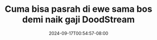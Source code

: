 --- 
title: "Cuma bisa pasrah di ewe sama bos demi naik gaji  DoodStream"
description: "streaming   Cuma bisa pasrah di ewe sama bos demi naik gaji  DoodStream dood video full new"
date: 2024-09-17T00:54:57-08:00
file_code: "0oyousix94t1"
draft: false
cover: "9a8wvvzgww3j0wia.jpg"
tags: ["Cuma", "bisa", "pasrah", "ewe", "sama", "bos", "demi", "naik", "gaji", "DoodStream", "bokep-indo", "bokep-viral", "bokep-ig"]
length: 92
fld_id: "1392269"
foldername: "ajakmabar"
categories: ["ajakmabar"]
views: 205
---